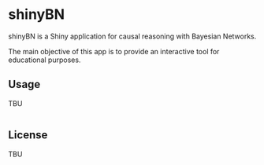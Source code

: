 # shinyBN

shinyBN is a Shiny application for causal reasoning with Bayesian Networks.

The main objective of this app is to provide an interactive tool for educational purposes.

## Usage

TBU

```r

```

## License

TBU
